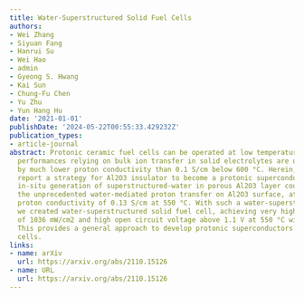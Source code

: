 ```yaml
---
title: Water-Superstructured Solid Fuel Cells
authors:
- Wei Zhang
- Siyuan Fang
- Hanrui Su
- Wei Hao
- admin
- Gyeong S. Hwang
- Kai Sun
- Chung-Fu Chen
- Yu Zhu
- Yun Hang Hu
date: '2021-01-01'
publishDate: '2024-05-22T00:55:33.429232Z'
publication_types:
- article-journal
abstract: Protonic ceramic fuel cells can be operated at low temperatures, but their
  performances relying on bulk ion transfer in solid electrolytes are usually limited
  by much lower proton conductivity than 0.1 S/cm below 600 °C. Herein, however, we
  report a strategy for Al2O3 insulator to become a protonic superconductor, namely,
  in-situ generation of superstructured-water in porous Al2O3 layer could realize
  the unprecedented water-mediated proton transfer on Al2O3 surface, attaining ultrahigh
  proton conductivity of 0.13 S/cm at 550 °C. With such a water-superstructured proton-superconductor,
  we created water-superstructured solid fuel cell, achieving very high power density
  of 1036 mW/cm2 and high open circuit voltage above 1.1 V at 550 °C with H2 fuel.
  This provides a general approach to develop protonic superconductors and solid fuel
  cells.
links:
- name: arXiv
  url: https://arxiv.org/abs/2110.15126
- name: URL
  url: https://arxiv.org/abs/2110.15126
---
```

